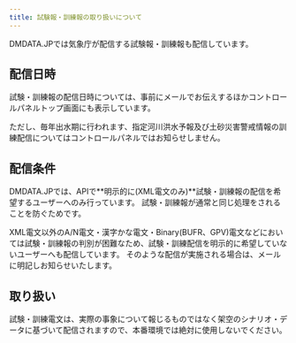 ```yaml
---
title: 試験報・訓練報の取り扱いについて
---
```


DMDATA.JPでは気象庁が配信する試験報・訓練報も配信しています。

## 配信日時

試験・訓練報の配信日時については、事前にメールでお伝えするほかコントロールパネルトップ画面にも表示しています。

ただし、毎年出水期に行われます、指定河川洪水予報及び土砂災害警戒情報の訓練配信についてはコントロールパネルではお知らせしません。

## 配信条件

DMDATA.JPでは、APIで**明示的に(XML電文のみ)**試験・訓練報の配信を希望するユーザーへのみ行っています。
試験・訓練報が通常と同じ処理をされることを防ぐためです。

XML電文以外のA/N電文・漢字かな電文・Binary(BUFR、GPV)電文などにおいては試験・訓練報の判別が困難なため、試験・訓練配信を明示的に希望していないユーザーへも配信しています。
そのような配信が実施される場合は、メールに明記しお知らせいたします。

## 取り扱い

試験・訓練電文は、実際の事象について報じるものではなく架空のシナリオ・データに基づいて配信されますので、本番環境では絶対に使用しないでください。
